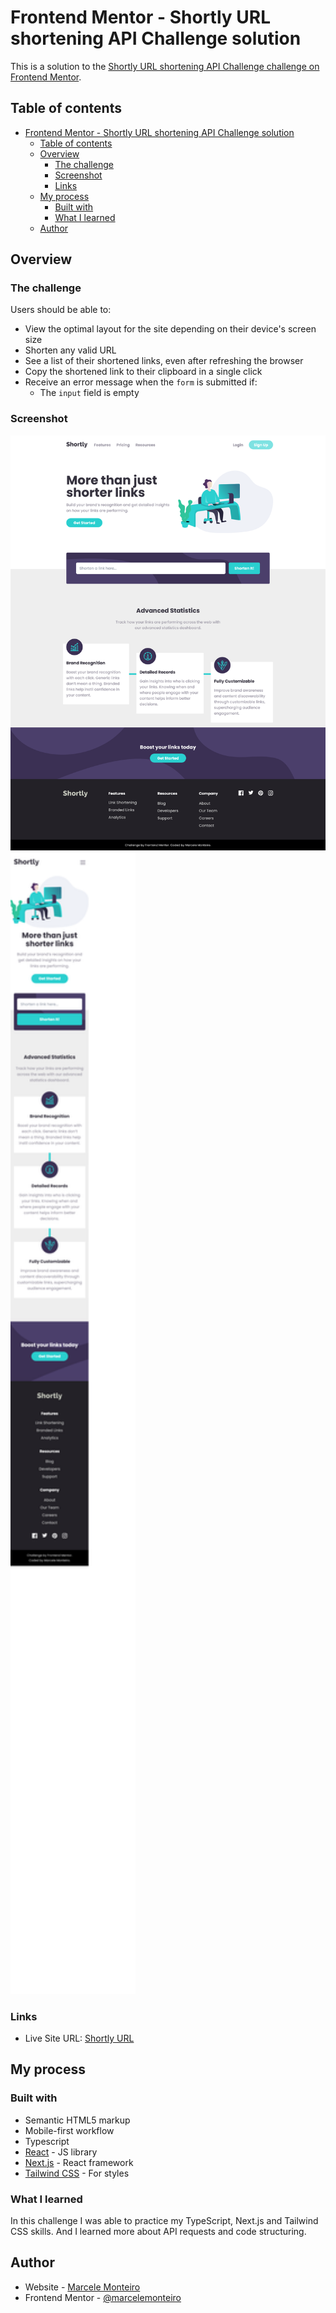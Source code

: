 # Frontend Mentor - Shortly URL shortening API Challenge solution

This is a solution to the [Shortly URL shortening API Challenge challenge on Frontend Mentor](https://www.frontendmentor.io/challenges/url-shortening-api-landing-page-2ce3ob-G). 

## Table of contents

- [Frontend Mentor - Shortly URL shortening API Challenge solution](#frontend-mentor---shortly-url-shortening-api-challenge-solution)
  - [Table of contents](#table-of-contents)
  - [Overview](#overview)
    - [The challenge](#the-challenge)
    - [Screenshot](#screenshot)
    - [Links](#links)
  - [My process](#my-process)
    - [Built with](#built-with)
    - [What I learned](#what-i-learned)
  - [Author](#author)

## Overview

### The challenge

Users should be able to:

- View the optimal layout for the site depending on their device's screen size
- Shorten any valid URL
- See a list of their shortened links, even after refreshing the browser
- Copy the shortened link to their clipboard in a single click
- Receive an error message when the `form` is submitted if:
  - The `input` field is empty

### Screenshot

<p float="left"><img src="./public/images/screenshot-desktop.png" alt="Desktop Screenshot" width="600" /><img src="./public/images/screenshot-mobile.png" alt="Mobile Screenshot" width="200" /></p>

### Links

- Live Site URL: [Shortly URL](https://url-shortening-api-five-kappa.vercel.app/)

## My process

### Built with

- Semantic HTML5 markup
- Mobile-first workflow
- Typescript
- [React](https://reactjs.org/) - JS library
- [Next.js](https://nextjs.org/) - React framework
- [Tailwind CSS](https://tailwindcss.com/) - For styles

### What I learned

In this challenge I was able to practice my TypeScript, Next.js and Tailwind CSS skills. And I learned more about API requests and code structuring. 

## Author

- Website - [Marcele Monteiro](https://marcelemonteiro.netlify.app)
- Frontend Mentor - [@marcelemonteiro](https://www.frontendmentor.io/profile/marcelemonteiro)
